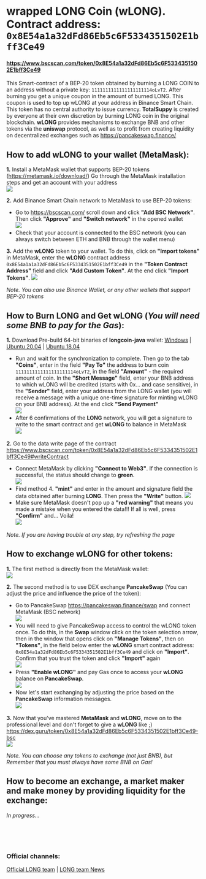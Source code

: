 # wrapped LONG Coin (wLONG). Contract address:<br>`0x8E54a1a32dFd86Eb5c6F5334351502E1bff3Ce49`
<!--#### https://www.bscscan.com/address/0x8E54a1a32dFd86Eb5c6F5334351502E1bff3Ce49-->
#### https://www.bscscan.com/token/0x8E54a1a32dFd86Eb5c6F5334351502E1bff3Ce49
This Smart-contract of a BEP-20 token obtained by burning a LONG COIN to an address 
without a private key: `1111111111111111111114oLvT2`. After burning you get a unique coupon 
in the amount of burned LONG. This coupon is used to top up wLONG at your address 
in Binance Smart Chain.
This token has no central authority to issue currency. **TotalSuppy** is created by everyone at their own discretion 
by burning LONG coin in the original blockchain.
**wLONG** provides mechanisms to exchange BNB and other tokens via the **uniswap** protocol, as well as 
to profit from creating liquidity on decentralized exchanges such as https://pancakeswap.finance/

## How to add **wLONG** to your wallet (MetaMask):

**1.** Install a MetaMask wallet that supports BEP-20 tokens (https://metamask.io/download/) 
   Go through the MetaMask installation steps and get an account with your address  
   ![](https://longnetwork.github.io/assets/images/mm_wlong1.png)  

**2.** Add Binance Smart Chain network to MetaMask to use BEP-20 tokens:  
   - Go to https://bscscan.com/ scroll down and click **"Add BSC Network"**. Then click **"Approve"** and **"Switch network"** in the opened wallet  
    ![](https://longnetwork.github.io/assets/images/mm_wlong2_3_4_5.png)  
   - Check that your account is connected to the BSC network (you can always switch between ETH and BNB through the wallet menu)  

**3.** Add the **wLONG** token to your wallet. To do this, click on **"Import tokens"** in MetaMask, enter the 
    **wLONG** contract address `0x8E54a1a1a32dFd86Eb5c6F5334351502E1bff3Ce49` in the **"Token Contract Address"** field and 
    click **"Add Custom Token"**. At the end click **"Import Tokens"**.
    ![](https://longnetwork.github.io/assets/images/mm_wlong6_7_8_9.png)  

*Note. You can also use Binance Wallet, or any other wallets that support BEP-20 tokens*  

## How to Burn **LONG** and Get **wLONG** (*You will need some BNB to pay for the Gas*):

**1.** Download Pre-build 64-bit binaries of **longcoin-java** wallet:
    [Windows](https://drive.google.com/uc?export=download&id=1Bsqhq0uy_BiYEVVpy8Jpu9G37kc4E_ub) | 
    [Ubuntu 20.04](https://drive.google.com/uc?export=download&id=1xFQTR9JNHZdRIYrH_nXXza2Raw8VCHBu) | 
    [Ubuntu 18.04](https://drive.google.com/uc?export=download&id=1uXKX6JYScQOLe9D6o9TLSAfk4Xqln7JP) 
   - Run and wait for the synchronization to complete. Then go to the tab **"Coins"**, enter in the field **"Pay To"** 
     the address to burn coin `1111111111111111111114oLvT2`, in the field **"Amount"** - the required amount of coin.
     In the **"Short Message"** field, enter your BNB address to which wLONG will be credited (starts with 0x... and case sensitive), 
     in the **"Sender"** field, enter your address from the LONG wallet (you will receive a message with a unique one-time signature for minting wLONG on your BNB address).
     At the end click **"Send Payment"**  
    ![](https://longnetwork.github.io/assets/images/mm_wlong10.png)  
   - After 6 confirmations of the **LONG** network, you will get a signature to write to the smart contract and get **wLONG** to balance in MetaMask  
    ![](https://longnetwork.github.io/assets/images/mm_wlong11.png)  

**2.** Go to the data write page of the contract https://www.bscscan.com/token/0x8E54a1a32dFd86Eb5c6F5334351502E1bff3Ce49#writeContract  
   - Connect MetaMask by clicking **"Connect to Web3"**. If the connection is successful, the status should change to **green**.  
     ![](https://longnetwork.github.io/assets/images/mm_wlong12.png)  
   - Find method 4. **"mint"** and enter in the amount and signature field the data obtained after burning **LONG**. Then press the **"Write"** button.
     ![](https://longnetwork.github.io/assets/images/mm_wlong13.png)  
   - Make sure MetaMask doesn't pop up a **"red warning"** that means you made a mistake when you entered the data!!! 
     If all is well, press **"Confirm"** and... Voila!  
     ![](https://longnetwork.github.io/assets/images/mm_wlong14.png)  

*Note. If you are having trouble at any step, try refreshing the page*  

## How to exchange wLONG for other tokens:
**1.** The first method is directly from the MetaMask wallet:  
    ![](https://longnetwork.github.io/assets/images/mm_wlong15_16_17_18.png)  

**2.** The second method is to use DEX exchange **PancakeSwap** (You can adjust the price and influence the price of the token):
   - Go to PancakeSwap https://pancakeswap.finance/swap and connect MetaMask (BSC network)  
   ![](https://longnetwork.github.io/assets/images/mm_wlong19.png)  
   - You will need to give PancakeSwap access to control the wLONG token once. To do this, 
     in the **Swap** window click on the token selection arrow, then in the window that opens click on **"Manage Tokens"**, 
     then on **"Tokens"**, in the field below enter the **wLONG** smart contract address: `0x8E54a1a32dFd86Eb5c6F5334351502E1bff3Ce49`
     and click on **"Import"**. Confirm that you trust the token and click **"Import"** again  
    ![](https://longnetwork.github.io/assets/images/mm_wlong20_21_22_23.png)  
   - Press **"Enable wLONG"** and pay Gas once to access your **wLONG** balance on **PancakeSwap**.  
    ![](https://longnetwork.github.io/assets/images/mm_wlong24.png)  
   - Now let's start exchanging by adjusting the price based on the **PancakeSwap** information messages.  
    ![](https://longnetwork.github.io/assets/images/mm_wlong25_26_27.png)
  
**3.** Now that you've mastered **MetaMask** and **wLONG**, move on to the professional level and don't forget to give a **wLONG** like ;)  
       https://dex.guru/token/0x8E54a1a32dFd86Eb5c6F5334351502E1bff3Ce49-bsc  
    ![](https://longnetwork.github.io/assets/images/mm_wlong28.png)  

*Note. You can choose any tokens to exchange (not just BNB), but Remember that you must always have some BNB on Gas!*  

## How to become an exchange, a market maker and make money by providing liquidity for the exchange:
*In progress...*


<br>
<br>
<br>


### Official channels:
[Official LONG team](https://t.me/longteam) |
[LONG team News](https://t.me/longteamnews)

